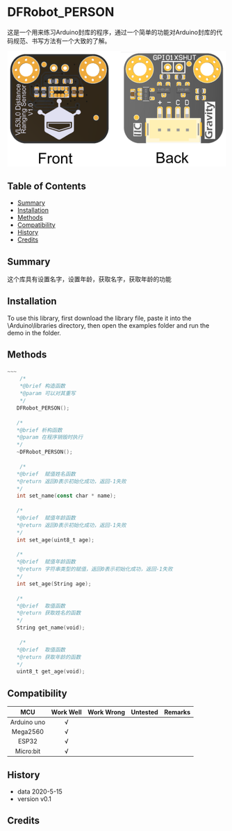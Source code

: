 # DFRobot_PERSON

这是一个用来练习Arduino封库的程序，通过一个简单的功能对Arduino封库的代码规范、书写方法有一个大致的了解。

![正反面svg效果图](https://github.com/ouki-wang/DFRobot_Sensor/raw/master/resources/images/SEN0245svg1.png)

## Table of Contents

* [Summary](#Summary)
* [Installation](#Installation)
* [Methods](#Methods)
* [Compatibility](#Compatibility)
* [History](#History)
* [Credits](#Credits)

## Summary

这个库具有设置名字，设置年龄，获取名字，获取年龄的功能

## Installation

To use this library, first download the library file, paste it into the \Arduino\libraries directory, then open the examples folder and run the demo in the folder.

## Methods

```go
~~~
 	/*
    *@brief 构造函数
    *@param 可以对其重写
    */
   DFRobot_PERSON();

   /*
   *@brief 析构函数
   *@param 在程序销毁时执行
   */
   ~DFRobot_PERSON();

    /*
   *@brief  赋值姓名函数
   *@return 返回0表示初始化成功，返回-1失败
   */
   int set_name(const char * name);

   /*
   *@brief  赋值年龄函数
   *@return 返回0表示初始化成功，返回-1失败
   */
   int set_age(uint8_t age);

   /*
   *@brief  赋值年龄函数
   *@return 字符串类型的赋值，返回0表示初始化成功，返回-1失败
   */
   int set_age(String age);

   /*
   *@brief  取值函数
   *@return 获取姓名的函数
   */
   String get_name(void);

    /*
   *@brief  取值函数
   *@return 获取年龄的函数
   */
   uint8_t get_age(void);
```

## Compatibility

|     MCU     | Work Well | Work Wrong | Untested | Remarks |
| :---------: | :-------: | :--------: | :------: | :-----: |
| Arduino uno |     √     |            |          |         |
|  Mega2560   |     √     |            |          |         |
|    ESP32    |     √     |            |          |         |
|  Micro:bit  |     √     |            |          |         |

## History

* data 2020-5-15
* version v0.1

## Credits

